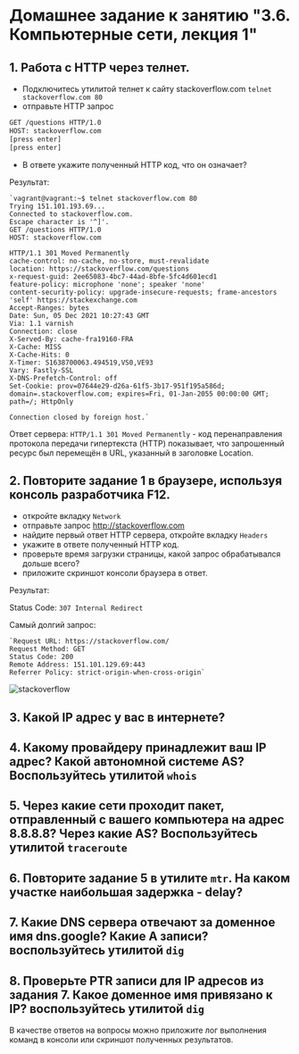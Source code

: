 # Домашнее задание к занятию "3.6. Компьютерные сети, лекция 1"

## 1. Работа c HTTP через телнет.
- Подключитесь утилитой телнет к сайту stackoverflow.com
`telnet stackoverflow.com 80`
- отправьте HTTP запрос
```bash
GET /questions HTTP/1.0
HOST: stackoverflow.com
[press enter]
[press enter]
```
- В ответе укажите полученный HTTP код, что он означает?

Результат:

    `vagrant@vagrant:~$ telnet stackoverflow.com 80
    Trying 151.101.193.69...
    Connected to stackoverflow.com.
    Escape character is '^]'.
    GET /questions HTTP/1.0
    HOST: stackoverflow.com

    HTTP/1.1 301 Moved Permanently
    cache-control: no-cache, no-store, must-revalidate
    location: https://stackoverflow.com/questions
    x-request-guid: 2ee65083-4bc7-44ad-8bfe-5fc4d601ecd1
    feature-policy: microphone 'none'; speaker 'none'
    content-security-policy: upgrade-insecure-requests; frame-ancestors 'self' https://stackexchange.com
    Accept-Ranges: bytes
    Date: Sun, 05 Dec 2021 10:27:43 GMT
    Via: 1.1 varnish
    Connection: close
    X-Served-By: cache-fra19160-FRA
    X-Cache: MISS
    X-Cache-Hits: 0
    X-Timer: S1638700063.494519,VS0,VE93
    Vary: Fastly-SSL
    X-DNS-Prefetch-Control: off
    Set-Cookie: prov=07644e29-d26a-61f5-3b17-951f195a586d; domain=.stackoverflow.com; expires=Fri, 01-Jan-2055 00:00:00 GMT; path=/; HttpOnly
    
    Connection closed by foreign host.`
    
Ответ сервера: `HTTP/1.1 301 Moved Permanently` - код перенаправления протокола передачи гипертекста (HTTP) показывает, что запрошенный ресурс был перемещён в URL, указанный в заголовке Location.
## 2. Повторите задание 1 в браузере, используя консоль разработчика F12.
- откройте вкладку `Network`
- отправьте запрос http://stackoverflow.com
- найдите первый ответ HTTP сервера, откройте вкладку `Headers`
- укажите в ответе полученный HTTP код.
- проверьте время загрузки страницы, какой запрос обрабатывался дольше всего?
- приложите скриншот консоли браузера в ответ.

Результат:

Status Code: `307 Internal Redirect`
    
Самый долгий запрос: 
    
    `Request URL: https://stackoverflow.com/
    Request Method: GET
    Status Code: 200 
    Remote Address: 151.101.129.69:443
    Referrer Policy: strict-origin-when-cross-origin`
    
![stackoverflow](https://user-images.githubusercontent.com/92984527/144743131-3591cb0a-d829-4325-89c3-d00198db869c.png)

## 3. Какой IP адрес у вас в интернете?
## 4. Какому провайдеру принадлежит ваш IP адрес? Какой автономной системе AS? Воспользуйтесь утилитой `whois`
## 5. Через какие сети проходит пакет, отправленный с вашего компьютера на адрес 8.8.8.8? Через какие AS? Воспользуйтесь утилитой `traceroute`
## 6. Повторите задание 5 в утилите `mtr`. На каком участке наибольшая задержка - delay?
## 7. Какие DNS сервера отвечают за доменное имя dns.google? Какие A записи? воспользуйтесь утилитой `dig`
## 8. Проверьте PTR записи для IP адресов из задания 7. Какое доменное имя привязано к IP? воспользуйтесь утилитой `dig`

В качестве ответов на вопросы можно приложите лог выполнения команд в консоли или скриншот полученных результатов.
